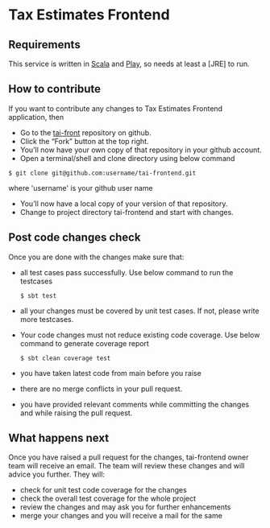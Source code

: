 Tax Estimates Frontend
====================================================================

Requirements
------------

This service is written in [Scala](http://www.scala-lang.org/) and [Play](http://playframework.com/), so needs at least a [JRE] to run.


How to contribute
-----------

If you want to contribute any changes to Tax Estimates Frontend application, then
 * Go to the [tai-front](https://github.com/hmrc/tai-frontend) repository on github.
 * Click the “Fork” button at the top right.
 * You’ll now have your own copy of that repository in your github account.
 * Open a terminal/shell and clone directory using below command

  ```$ git clone git@github.com:username/tai-frontend.git```

  where 'username' is your github user name

* You’ll now have a local copy of your version of that repository.
* Change to project directory tai-frontend and start with changes.

Post code changes check
-----------

Once you are done with the changes make sure that:
* all test cases pass successfully. Use below command to run the testcases
 
  ```$ sbt test```

* all your changes must be covered by unit test cases. If not, please write more testcases.
* Your code changes must not reduce existing code coverage. Use below command to generate coverage report
 
  ```$ sbt clean coverage test```

* you have taken latest code from main before you raise 
* there are no merge conflicts in your pull request.
* you have provided relevant comments while committing the changes and while raising the pull request. 
 
What happens next
------------

Once you have raised a pull request for the changes, tai-frontend owner team will receive an email. The team will review these changes and will advice you further. They will:
* check for unit test code coverage for the changes
* check the overall test coverage for the whole project
* review the changes and may ask you for further enhancements
* merge your changes and you will receive a mail for the same
